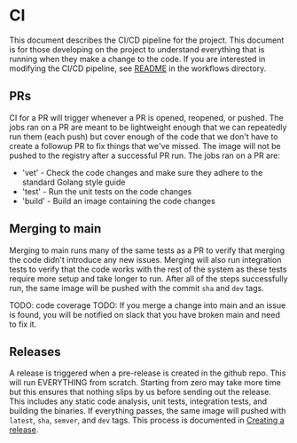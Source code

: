 # CI

This document describes the CI/CD pipeline for the project. This document is for those developing on the project to understand everything that is running when they make a change to the code. If you are interested in modifying the CI/CD pipeline, see [README](.github/workflows/README.md) in the workflows directory.

## PRs

CI for a PR will trigger whenever a PR is opened, reopened, or pushed. The jobs ran on a PR are meant to be lightweight enough that we can repeatedly run them (each push) but cover enough of the code that we don't have to create a followup PR to fix things that we've missed. The image will not be pushed to the registry after a successful PR run. The jobs ran on a PR are:

- 'vet' - Check the code changes and make sure they adhere to the standard Golang style guide
- 'test' - Run the unit tests on the code changes
- 'build' - Build an image containing the code changes

## Merging to main

Merging to main runs many of the same tests as a PR to verify that merging the code didn't introduce any new issues. Merging will also run integration tests to verify that the code works with the rest of the system as these tests require more setup and take longer to run. After all of the steps successfully run, the same image will be pushed with the commit `sha` and `dev` tags.

TODO: code coverage
TODO: If you merge a change into main and an issue is found, you will be notified on slack that you have broken main and need to fix it.

## Releases

A release is triggered when a pre-release is created in the github repo. This will run EVERYTHING from scratch. Starting from zero may take more time but this ensures that nothing slips by us before sending out the release. This includes any static code analysis, unit tests, integration tests, and building the binaries. If everything passes, the same image will pushed with `latest`, `sha`, `semver`, and `dev` tags. This process is documented in [Creating a release](docs/creating-a-release.md).
